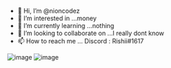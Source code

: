 - 👋 Hi, I’m @nioncodez
- 👀 I’m interested in ...money
- 🌱 I’m currently learning ...nothing
- 💞️ I’m looking to collaborate on ...I really dont know
- 📫 How to reach me ... Discord : Rishii#1617


![image](https://user-images.githubusercontent.com/87407052/126176418-fa47dc81-c847-4b63-a77c-b6b6273fb958.png)
![image](https://user-images.githubusercontent.com/87407052/126176473-58c5cd4f-d954-4932-8ba2-8725eea66430.png)
